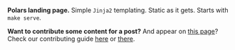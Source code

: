 **Polars landing page.** Simple `Jinja2` templating. Static as it gets. Starts with
`make serve`.

**Want to contribute some content for a post?** And appear on
[this page](https://www.pola.rs/posts/)? Check our contributing guide
[here](/www/posts/CONTRIBUTING.md) or
[there](https://www.pola.rs/posts/contributing.html).
